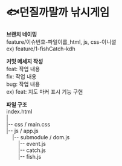 # 🐟던질까말까 낚시게임

**브랜치 네이밍**<br>
feature/이슈번호-파일이름_html, js, css-이니셜<br>
ex) feature/1-fishCatch-kdh

**커밋 메세지 작성**<br>
feat: 작업 내용 <br>
fix: 작업 내용 <br>
bug: 작업 내용 <br>
ex) feat: 지도 마커 표시 기능 구현

**파일 구조**<br>
index.html<br>
|<br>
|-- css / main.css<br>
|-- js / app.js<br>
&nbsp;&nbsp;&nbsp;&nbsp;|-- submodule / dom.js<br>
&nbsp;&nbsp;&nbsp;&nbsp;&nbsp;&nbsp;&nbsp;&nbsp;|-- event.js<br>
&nbsp;&nbsp;&nbsp;&nbsp;&nbsp;&nbsp;&nbsp;&nbsp;|-- catch.js<br>
&nbsp;&nbsp;&nbsp;&nbsp;&nbsp;&nbsp;&nbsp;&nbsp;|-- fish.js<br>
